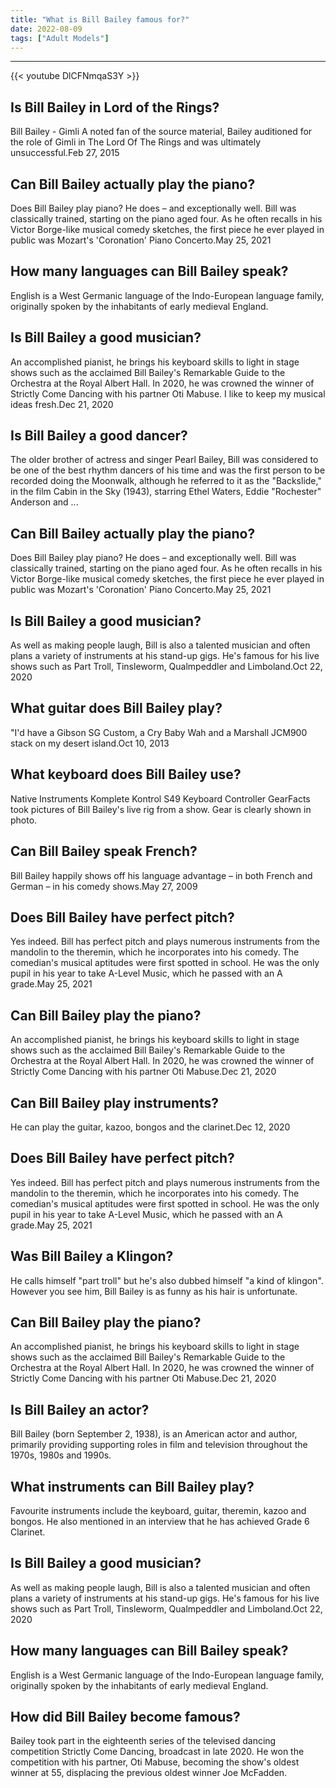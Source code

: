 ```yaml
---
title: "What is Bill Bailey famous for?"
date: 2022-08-09
tags: ["Adult Models"]
---
```


---
{{< youtube DlCFNmqaS3Y >}}
## Is Bill Bailey in Lord of the Rings?
Bill Bailey - Gimli A noted fan of the source material, Bailey auditioned for the role of Gimli in The Lord Of The Rings and was ultimately unsuccessful.Feb 27, 2015

## Can Bill Bailey actually play the piano?
Does Bill Bailey play piano? He does – and exceptionally well. Bill was classically trained, starting on the piano aged four. As he often recalls in his Victor Borge-like musical comedy sketches, the first piece he ever played in public was Mozart's 'Coronation' Piano Concerto.May 25, 2021

## How many languages can Bill Bailey speak?
English is a West Germanic language of the Indo-European language family, originally spoken by the inhabitants of early medieval England.

## Is Bill Bailey a good musician?
An accomplished pianist, he brings his keyboard skills to light in stage shows such as the acclaimed Bill Bailey's Remarkable Guide to the Orchestra at the Royal Albert Hall. In 2020, he was crowned the winner of Strictly Come Dancing with his partner Oti Mabuse. I like to keep my musical ideas fresh.Dec 21, 2020

## Is Bill Bailey a good dancer?
The older brother of actress and singer Pearl Bailey, Bill was considered to be one of the best rhythm dancers of his time and was the first person to be recorded doing the Moonwalk, although he referred to it as the "Backslide," in the film Cabin in the Sky (1943), starring Ethel Waters, Eddie "Rochester" Anderson and ...

## Can Bill Bailey actually play the piano?
Does Bill Bailey play piano? He does – and exceptionally well. Bill was classically trained, starting on the piano aged four. As he often recalls in his Victor Borge-like musical comedy sketches, the first piece he ever played in public was Mozart's 'Coronation' Piano Concerto.May 25, 2021

## Is Bill Bailey a good musician?
As well as making people laugh, Bill is also a talented musician and often plans a variety of instruments at his stand-up gigs. He's famous for his live shows such as Part Troll, Tinsleworm, Qualmpeddler and Limboland.Oct 22, 2020

## What guitar does Bill Bailey play?
"I'd have a Gibson SG Custom, a Cry Baby Wah and a Marshall JCM900 stack on my desert island.Oct 10, 2013

## What keyboard does Bill Bailey use?
Native Instruments Komplete Kontrol S49 Keyboard Controller GearFacts took pictures of Bill Bailey's live rig from a show. Gear is clearly shown in photo.

## Can Bill Bailey speak French?
Bill Bailey happily shows off his language advantage – in both French and German – in his comedy shows.May 27, 2009

## Does Bill Bailey have perfect pitch?
Yes indeed. Bill has perfect pitch and plays numerous instruments from the mandolin to the theremin, which he incorporates into his comedy. The comedian's musical aptitudes were first spotted in school. He was the only pupil in his year to take A-Level Music, which he passed with an A grade.May 25, 2021

## Can Bill Bailey play the piano?
An accomplished pianist, he brings his keyboard skills to light in stage shows such as the acclaimed Bill Bailey's Remarkable Guide to the Orchestra at the Royal Albert Hall. In 2020, he was crowned the winner of Strictly Come Dancing with his partner Oti Mabuse.Dec 21, 2020

## Can Bill Bailey play instruments?
He can play the guitar, kazoo, bongos and the clarinet.Dec 12, 2020

## Does Bill Bailey have perfect pitch?
Yes indeed. Bill has perfect pitch and plays numerous instruments from the mandolin to the theremin, which he incorporates into his comedy. The comedian's musical aptitudes were first spotted in school. He was the only pupil in his year to take A-Level Music, which he passed with an A grade.May 25, 2021

## Was Bill Bailey a Klingon?
He calls himself "part troll" but he's also dubbed himself "a kind of klingon". However you see him, Bill Bailey is as funny as his hair is unfortunate.

## Can Bill Bailey play the piano?
An accomplished pianist, he brings his keyboard skills to light in stage shows such as the acclaimed Bill Bailey's Remarkable Guide to the Orchestra at the Royal Albert Hall. In 2020, he was crowned the winner of Strictly Come Dancing with his partner Oti Mabuse.Dec 21, 2020

## Is Bill Bailey an actor?
Bill Bailey (born September 2, 1938), is an American actor and author, primarily providing supporting roles in film and television throughout the 1970s, 1980s and 1990s.

## What instruments can Bill Bailey play?
Favourite instruments include the keyboard, guitar, theremin, kazoo and bongos. He also mentioned in an interview that he has achieved Grade 6 Clarinet.

## Is Bill Bailey a good musician?
As well as making people laugh, Bill is also a talented musician and often plans a variety of instruments at his stand-up gigs. He's famous for his live shows such as Part Troll, Tinsleworm, Qualmpeddler and Limboland.Oct 22, 2020

## How many languages can Bill Bailey speak?
English is a West Germanic language of the Indo-European language family, originally spoken by the inhabitants of early medieval England.

## How did Bill Bailey become famous?
Bailey took part in the eighteenth series of the televised dancing competition Strictly Come Dancing, broadcast in late 2020. He won the competition with his partner, Oti Mabuse, becoming the show's oldest winner at 55, displacing the previous oldest winner Joe McFadden.

